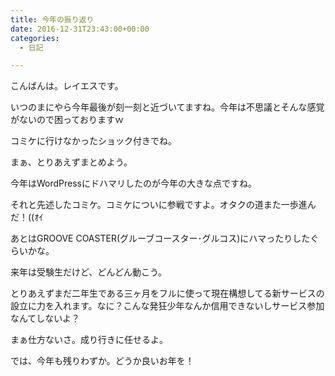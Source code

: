 ```yaml
---
title: 今年の振り返り
date: 2016-12-31T23:43:00+00:00
categories:
  - 日記

---
```

こんばんは。レイエスです。  

いつのまにやら今年最後が刻一刻と近づいてますね。今年は不思議とそんな感覚がないので困っておりますｗ  

コミケに行けなかったショック付きでね。  

まぁ、とりあえずまとめよう。



今年はWordPressにドハマリしたのが今年の大きな点ですね。  

それと先述したコミケ。コミケについに参戦ですよ。オタクの道また一歩進んだ！((ｵｲ



あとはGROOVE COASTER(グルーブコースター･グルコス)にハマったりしたぐらいかな。



来年は受験生だけど、どんどん動こう。  

とりあえずまだ二年生である三ヶ月をフルに使って現在構想してる新サービスの設立に力を入れます。なに？こんな発狂少年なんか信用できないしサービス参加なんてしないよ？  

まぁ仕方ないさ。成り行きに任せるよ。



では、今年も残りわずか。どうか良いお年を！
